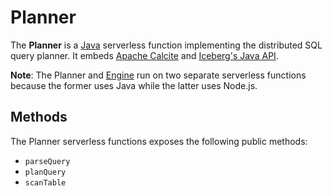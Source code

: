# Planner

The **Planner** is a [Java](https://en.wikipedia.org/wiki/Java_(programming_language)) serverless function implementing the distributed SQL query planner. It embeds [Apache Calcite](https://calcite.apache.org/) and [Iceberg's Java API](https://iceberg.apache.org/docs/latest/api/).

**Note**: The Planner and [Engine](Engine.md) run on two separate serverless functions because the former uses Java while the latter uses Node.js.

## Methods
The Planner serverless functions exposes the following public methods:
- `parseQuery`
- `planQuery`
- `scanTable`
